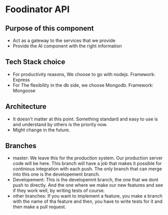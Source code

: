 # Foodinator API

## Purpose of this component
- Act as a gateway to the services that we provide
- Provide the AI component with the right information

## Tech Stack choice
- For productivity reasons, We choose to go with nodejs. Framework: Express
- For The flexibility in the db side, we choose Mongodb. Framework: Mongoose

## Architecture
- It doesn't matter at this point. Something standard and easy to use is and understand by others is the priority now.
- Might change in the future.

## Branches
- master: We leave this for the production system. Our production server code will be here. This branch will have a job that makes it possible for continious integration with each push. The only branch that can merge into this one is the developement branch. 
- Developement: This is the developemnt branch, the one that we dont push to directly. And the one where we make our new features and see if they work well, by writing tests of course. 
- other branches: If you want to implement a feature, you make a branch with the name of tha feature and then, you have to write tests for it and then make a pull request. 
